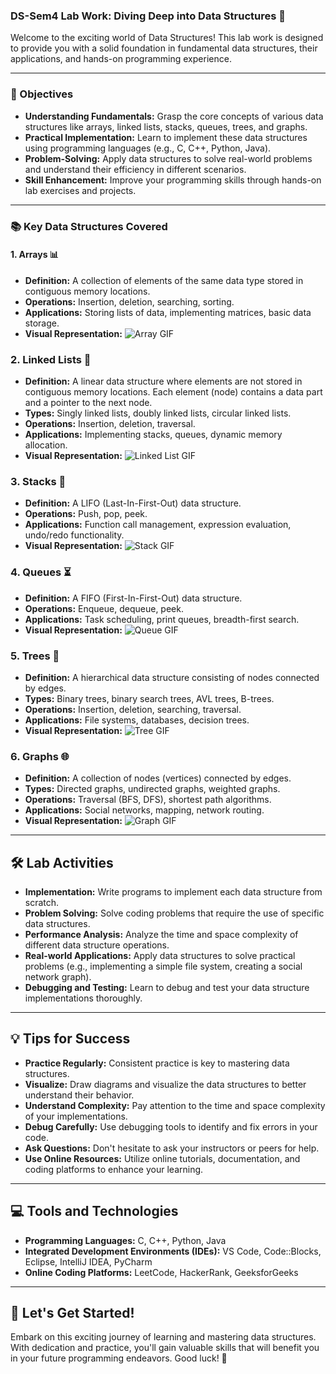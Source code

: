 ### DS-Sem4 Lab Work: Diving Deep into Data Structures 🚀

Welcome to the exciting world of Data Structures! This lab work is designed to provide you with a solid foundation in fundamental data structures, their applications, and hands-on programming experience.

---

### 🎯 Objectives

* **Understanding Fundamentals:** Grasp the core concepts of various data structures like arrays, linked lists, stacks, queues, trees, and graphs.
* **Practical Implementation:** Learn to implement these data structures using programming languages (e.g., C, C++, Python, Java).
* **Problem-Solving:** Apply data structures to solve real-world problems and understand their efficiency in different scenarios.
* **Skill Enhancement:** Improve your programming skills through hands-on lab exercises and projects.

---

### 📚 Key Data Structures Covered

#### 1. Arrays 📊

* **Definition:** A collection of elements of the same data type stored in contiguous memory locations.
* **Operations:** Insertion, deletion, searching, sorting.
* **Applications:** Storing lists of data, implementing matrices, basic data storage.
* **Visual Representation:**
    ![Array GIF](https://media.giphy.com/media/xT1R9Qf8u2663H94oU/giphy.gif)

### 2. Linked Lists 🔗

* **Definition:** A linear data structure where elements are not stored in contiguous memory locations. Each element (node) contains a data part and a pointer to the next node.
* **Types:** Singly linked lists, doubly linked lists, circular linked lists.
* **Operations:** Insertion, deletion, traversal.
* **Applications:** Implementing stacks, queues, dynamic memory allocation.
* **Visual Representation:**
    ![Linked List GIF](https://media.giphy.com/media/jUo32HjKq4Y7e/giphy.gif)

### 3. Stacks 🥞

* **Definition:** A LIFO (Last-In-First-Out) data structure.
* **Operations:** Push, pop, peek.
* **Applications:** Function call management, expression evaluation, undo/redo functionality.
* **Visual Representation:**
    ![Stack GIF](https://media.giphy.com/media/26BRrSvJUa0crqw4E/giphy.gif)

### 4. Queues ⏳

* **Definition:** A FIFO (First-In-First-Out) data structure.
* **Operations:** Enqueue, dequeue, peek.
* **Applications:** Task scheduling, print queues, breadth-first search.
* **Visual Representation:**
    ![Queue GIF](https://media.giphy.com/media/3o6Zt8rGMbcYFjCPvW/giphy.gif)

### 5. Trees 🌳

* **Definition:** A hierarchical data structure consisting of nodes connected by edges.
* **Types:** Binary trees, binary search trees, AVL trees, B-trees.
* **Operations:** Insertion, deletion, searching, traversal.
* **Applications:** File systems, databases, decision trees.
* **Visual Representation:**
    ![Tree GIF](https://media.giphy.com/media/jUo32HjKq4Y7e/giphy.gif)

### 6. Graphs 🌐

* **Definition:** A collection of nodes (vertices) connected by edges.
* **Types:** Directed graphs, undirected graphs, weighted graphs.
* **Operations:** Traversal (BFS, DFS), shortest path algorithms.
* **Applications:** Social networks, mapping, network routing.
* **Visual Representation:**
    ![Graph GIF](https://media.giphy.com/media/3ohzdQ1IynjY1wQeha/giphy.gif)

---

## 🛠️ Lab Activities

* **Implementation:** Write programs to implement each data structure from scratch.
* **Problem Solving:** Solve coding problems that require the use of specific data structures.
* **Performance Analysis:** Analyze the time and space complexity of different data structure operations.
* **Real-world Applications:** Apply data structures to solve practical problems (e.g., implementing a simple file system, creating a social network graph).
* **Debugging and Testing:** Learn to debug and test your data structure implementations thoroughly.

---

## 💡 Tips for Success

* **Practice Regularly:** Consistent practice is key to mastering data structures.
* **Visualize:** Draw diagrams and visualize the data structures to better understand their behavior.
* **Understand Complexity:** Pay attention to the time and space complexity of your implementations.
* **Debug Carefully:** Use debugging tools to identify and fix errors in your code.
* **Ask Questions:** Don't hesitate to ask your instructors or peers for help.
* **Use Online Resources:** Utilize online tutorials, documentation, and coding platforms to enhance your learning.

---

## 💻 Tools and Technologies

* **Programming Languages:** C, C++, Python, Java
* **Integrated Development Environments (IDEs):** VS Code, Code::Blocks, Eclipse, IntelliJ IDEA, PyCharm
* **Online Coding Platforms:** LeetCode, HackerRank, GeeksforGeeks

---

## 🚀 Let's Get Started!

Embark on this exciting journey of learning and mastering data structures. With dedication and practice, you'll gain valuable skills that will benefit you in your future programming endeavors. Good luck! 🌟
